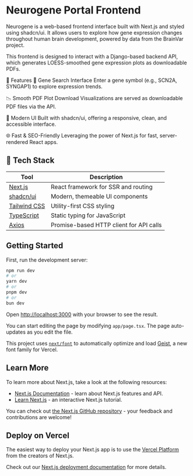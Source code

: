 # Neurogene Portal Frontend

Neurogene is a web-based frontend interface built with Next.js and styled using shadcn/ui. It allows users to explore how gene expression changes throughout human brain development, powered by data from the BrainVar project.

This frontend is designed to interact with a Django-based backend API, which generates LOESS-smoothed gene expression plots as downloadable PDFs.

🚀 Features
🔎 Gene Search Interface
Enter a gene symbol (e.g., SCN2A, SYNGAP1) to explore expression trends.

📉 Smooth PDF Plot Download
Visualizations are served as downloadable PDF files via the API.

🎨 Modern UI
Built with shadcn/ui, offering a responsive, clean, and accessible interface.

🌐 Fast & SEO-Friendly
Leveraging the power of Next.js for fast, server-rendered React apps.

## 🧰 Tech Stack

| Tool       | Description                         |
|------------|-------------------------------------|
| [Next.js](https://nextjs.org/) | React framework for SSR and routing |
| [shadcn/ui](https://ui.shadcn.com/) | Modern, themeable UI components |
| [Tailwind CSS](https://tailwindcss.com/) | Utility-first CSS styling |
| [TypeScript](https://www.typescriptlang.org/) | Static typing for JavaScript |
| [Axios](https://axios-http.com/) | Promise-based HTTP client for API calls |



## Getting Started

First, run the development server:

```bash
npm run dev
# or
yarn dev
# or
pnpm dev
# or
bun dev
```

Open [http://localhost:3000](http://localhost:3000) with your browser to see the result.

You can start editing the page by modifying `app/page.tsx`. The page auto-updates as you edit the file.

This project uses [`next/font`](https://nextjs.org/docs/app/building-your-application/optimizing/fonts) to automatically optimize and load [Geist](https://vercel.com/font), a new font family for Vercel.

## Learn More

To learn more about Next.js, take a look at the following resources:

- [Next.js Documentation](https://nextjs.org/docs) - learn about Next.js features and API.
- [Learn Next.js](https://nextjs.org/learn) - an interactive Next.js tutorial.

You can check out [the Next.js GitHub repository](https://github.com/vercel/next.js) - your feedback and contributions are welcome!

## Deploy on Vercel

The easiest way to deploy your Next.js app is to use the [Vercel Platform](https://vercel.com/new?utm_medium=default-template&filter=next.js&utm_source=create-next-app&utm_campaign=create-next-app-readme) from the creators of Next.js.

Check out our [Next.js deployment documentation](https://nextjs.org/docs/app/building-your-application/deploying) for more details.
